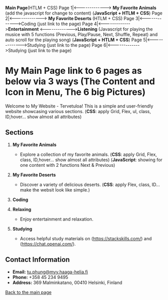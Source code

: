 **Main Page**(HTLM + CSS)
Page 1|<-------------> **My Favorite Animals** (add the javascript for change to content) (**JavaScript + HTLM + CSS**)
Page 2|<-------------> **My Favorite Deserts** (HTLM + CSS)
Page 3|<------------->Coding (just link to the page)
Page 4|<------------->**Entertainment** <------------->**Listening** (Javascript for playing the musice with 5 functions (Previous, Play/Pause, Next, Shuffle, Repeat) and auto scroll for the playing song) (**JavaScript + HTLM + CSS**)
Page 5|<------------->Studying (just link to the page)
Page 6|<------------->Studying (just link to the page)

# My Main Page link to 6 pages as below via 3 ways (The Content and Icon in Menu, The 6 big Pictures)

Welcome to My Website - Tervetuloa! This is a simple and user-friendly website showcasing various sections. 
   (**CSS**: apply Grid, Flex, ul, class, ID,hover... show almost all attributes)

## Sections

1. **My Favorite Animals**
   - Explore a collection of my favorite animals.
 (**CSS**: apply Grid, Flex, class, ID,hover... show almost all attributes)
 (**JavaScript**: showing for one content with 2 functions Next & Previous)
2. **My Favorite Deserts**
   - Discover a variety of delicious deserts.
   (**CSS**: apply Flex, class, ID... make the websit look like simple.)
3. **Coding**
     
4. **Relaxing**
   - Enjoy entertainment and relaxation.

5. **Studying**
   - Access helpful study materials on (https://stackskills.com/) and (https://chat.openai.com/).

## Contact Information

- **Email:** tu.phung@myy.haaga-helia.fi
- **Phone:** +358 45 234 9495
- **Address:** 369 Malminkatano, 00410 Helsinki, Finland

[Back to the main page](index.html)
